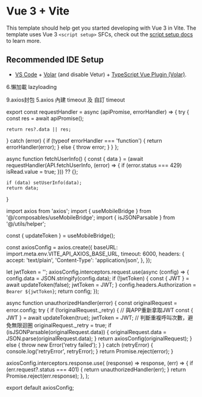# Vue 3 + Vite

This template should help get you started developing with Vue 3 in Vite. The template uses Vue 3 `<script setup>` SFCs, check out the [script setup docs](https://v3.vuejs.org/api/sfc-script-setup.html#sfc-script-setup) to learn more.

## Recommended IDE Setup

- [VS Code](https://code.visualstudio.com/) + [Volar](https://marketplace.visualstudio.com/items?itemName=Vue.volar) (and disable Vetur) + [TypeScript Vue Plugin (Volar)](https://marketplace.visualstudio.com/items?itemName=Vue.vscode-typescript-vue-plugin).




6.懶加載 lazyloading



9.axios封包
5.axios 內建 timeout 及 自訂 timeout

export const requestHandler = async (apiPromise, errorHandler) => {
  try {
    const res = await apiPromise();

    return res?.data || res;
  } catch (error) {
    if (typeof errorHandler === 'function') {
      return errorHandler(error);
    } else {
      throw error;
    }
  }
};

  async function fetchUserInfo() {
    const { data } =
      (await requestHandler(API.fetchUserInfo, (error) => {
        if (error.status === 429) isRead.value = true;
      })) ?? {};

    if (data) setUserInfo(data);
    return data;
  }

import axios from 'axios';
import { useMobileBridge } from '@/composables/useMobileBridge';
import { isJSONParsable } from '@/utils/helper';

const { updateToken } = useMobileBridge();

const axiosConfig = axios.create({
  baseURL: import.meta.env.VITE_API_AXIOS_BASE_URL,
  timeout: 6000,
  headers: {
    accept: 'text/plain',
    'Content-Type': 'application/json',
  },
});

let jwtToken = '';
axiosConfig.interceptors.request.use(async (config) => {
  config.data = JSON.stringify(config.data);
  if (!jwtToken) {
    const { JWT } = await updateToken(false);
    jwtToken = JWT;
  }
  config.headers.Authorization = `Bearer ${jwtToken}`;
  return config;
});

async function unauthorizedHandler(error) {
  const originalRequest = error.config;
  try {
    if (!originalRequest._retry) {
      // 與APP重新拿取JWT
      const { JWT } = await updateToken(true);
      jwtToken = JWT;
      // 判斷重複呼叫次數，避免無限迴圈
      originalRequest._retry = true;
      if (isJSONParsable(originalRequest.data)) {
        originalRequest.data = JSON.parse(originalRequest.data);
      }
      return axiosConfig(originalRequest);
    } else {
      throw new Error('retry failed');
    }
  } catch (retryError) {
    console.log('retryError', retryError);
  }
  return Promise.reject(error);
}

axiosConfig.interceptors.response.use(
  (response) => response,
  (err) => {
    if (err.request?.status === 401) {
      return unauthorizedHandler(err);
    }
    return Promise.reject(err.response);
  },
);

export default axiosConfig;



